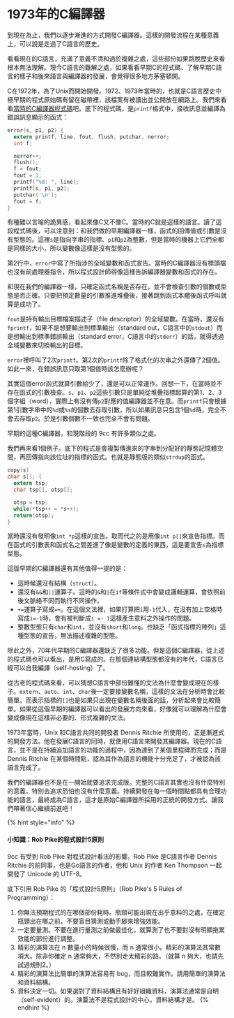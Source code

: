 # 1973年的C編譯器

到現在為止，我們以逐步漸進的方式開發C編譯器。這樣的開發流程在某種意義上，可以說是走過了C語言的歷史。

看看現在的C語言，充滿了意義不清和過於複雜之處，這些部份如果跳脫歷史來看根本無法理解。現今C語言的難解之處，如果看看早期C的程式碼、了解早期C語言的樣子和後來語言與編譯器的發展，會覺得很多地方茅塞頓開。

C在1972年，為了Unix而開始開發。1972、1973年當時的，也就是C語言歷史中極早期的程式原始碼有留在磁帶裡，該檔案有被讀出並公開放在網路上。我們來看看[當時的C編譯器程式碼](https://github.com/qrush/unix/tree/master/src/c)吧。底下的程式碼，是`printf`格式中，接收訊息並編譯為錯誤訊息顯示的函式：

```c
error(s, p1, p2) {
  extern printf, line, fout, flush, putchar, nerror;
  int f;

  nerror++;
  flush();
  f = fout;
  fout = 1;
  printf("%d: ", line);
  printf(s, p1, p2);
  putchar('\n');
  fout = f;
}
```

有種難以言喻的詭異感，看起來像C又不像C。當時的C就是這樣的語言。讀了這段程式碼後，可以注意到：和我們做的早期編譯器一樣，函式的回傳值或引數是沒有型態的。這裡`s`是指向字串的指標、`p1`和`p2`為整數，但是當時的機器上它們全都是同樣的大小，所以變數像這樣是沒有型態的。

第2行中，`error`中寫了所指涉的全域變數和函式宣告。當時的C編譯器沒有標頭檔也沒有前處理器指令，所以程式設計師得像這樣告訴編譯器變數和函式的存在。

和現在我們的編譯器一樣，只確定函式名稱是否存在，並不會檢查引數的個數或型態是否正確。只要把預定數量的引數推進堆疊後，接著跳到函式本體後函式呼叫就算是成功了。

`fout`是持有輸出目標檔案描述子（file descriptor）的全域變數。在當時，還沒有`fprintf`，如果不是想要輸出到標準輸出（standard out，C語言中的`stdout`）而是想輸出到標準錯誤輸出（standard error，C語言中的`stderr`）的話，就得透過全域變數來切換輸出的目標。

`error`裡呼叫了2次`printf`。第2次的`printf`除了格式化的次串之外還傳了2個值。如此一來，在錯誤訊息只取第1個值時該怎麼辦呢？

其實這個error函式就算引數給少了，還是可以正常運作。回想一下，在當時並不存在函式的引數檢查。`s`、`p1`、`p2`這些引數只是單純從堆疊指標起算的第1、2、3個字組（word），實際上有沒有傳`p2`對應的值編譯器並不在意。而`printf`只會根據第1引數字串中的`%d`或`%s`的個數去存取引數，所以如果訊息只包含1個`%d`時，完全不會去存取`p2`。於是引數個數不一致也完全不會有問題。

早期的這種C編譯器，和現階段的 9cc 有許多類似之處。

我們再來看1個例子。底下的程式是會複製傳進來的字串到分配好的靜態記憶體空間，再回傳指向該位址的指標的函式。也就是靜態版的類似`strdup`的函式。

```c
copy(s)
char s[]; {
  extern tsp;
  char tsp[], otsp[];

  otsp = tsp;
  while(*tsp++ = *s++);
  return(otsp);
}
```

當時還沒有發明像`int *p`這樣的宣告。取而代之的是用像`int p[]`來宣告指標。而在函式的引數表和函式名之間差進了像是變數的定義的東西，這是要宣告`s`為指標型態。

這版早期的C編譯器還有其他值得一提的是：

* 這時候還沒有結構（`struct`）。
* 還沒有`&&`和`||`運算子。這時的`&`和`|`在`if`等條件式中會變成邏輯運算，會依照前後文脈絡不同而執行不同操作。
* `+=`運算子寫成`=+`。在這個文法裡，如果打算把`i`用`-1`代入，在沒有加上空格時寫成`i=-1`時，會有被判斷成`i =- 1`這樣產生意料之外操作的問題。
* 整數型態只有`char`和`int`，並沒有`short`和`long`。也缺乏「函式指標的陣列」這種型態的宣告，無法描述複雜的型態。

除此之外，70年代早期的C編譯器還缺乏了很多功能。但是這個C編譯器，從上述的程式碼也可以看出，是用C寫成的。在那個連結構型態都沒有的年代，C語言已經可以自我編譯（self-hosting）了。

從古老的程式碼來看，可以猜想C語言中部份難懂的文法為什麼會變成現在的樣子。`extern`、`auto`、`int`、`char`後一定要接變數名稱，這樣的文法在分析時會比較簡單。而表示指標的`[]`也是如果只出現在變數名稱後面的話，分析起來會比較簡單。如果從這個早期的編譯器可以看出的發展方向來看，好像就可以理解為什麼會變成像現在這樣非必要的、形式複雜的文法。

1973年當時，Unix 和C語言共同的開發者 Dennis Ritchie 所使用的，正是漸進式的開發方法。他在發展C語言的同時，就使用C語言來開發其編譯器。現在的C語言，並不是在持續追加語言的功能的過程中，因為達到了某個里程碑而完成；而是 Dennis Ritchie 在某個時間點，認為其作為語言的機能十分充足了，才被認為該語言完成了。

我們的編譯器也不是在一開始就要追求完成版。完整的C語言其實也沒有什麼特別的意義，特別去追求恐怕也沒有什麼意義。持續開發在每一個時間點都具有合理功能的語言，最終成為C語言，這才是原始C編譯器所採用的正統的開發方式。讓我們帶著信心繼續前進吧！

{% hint style="info" %}
#### 小知識：Rob Pike的程式設計5原則

9cc 有受到 Rob Pike 對程式設計看法的影響。Rob Pike 是C語言作者 Dennis Ritchie 的前同事，也是Go語言的作者，他和 Unix 的作者 Ken Thompson 一起開發了 Unicode 的 UTF-8。

底下引用 Rob Pike 的「程式設計5原則」（Rob Pike's 5 Rules of Programming）：

1. 你無法預期程式的在哪個部份耗時。瓶頸可能出現在出乎意料的之處，在確定瓶頸出在哪之前，不要盲目猜測或動手腳來增強效能。
2. 一定要量測。不要在進行量測之前做最佳化，就算測了也不要對沒有明顯拖累效能的部份進行調整。
3. 精彩的演算法在 n 數量小的時候很慢，而 n 通常很小。精彩的演算法其常數項大。除非你確定 n 通常夠大，不然別走太精彩的路。（就算 n 夠大，也請先試過規則2。）
4. 精彩的演算法比簡單的演算法容易有 bug，而且較難實作。請用簡單的演算法和資料結構。
5. 資料決定一切。如果選對了資料結構且有好好組織資料，演算法通常是自明（self-evident）的。演匴法不是程式設計的中心，資料結構才是。
{% endhint %}

